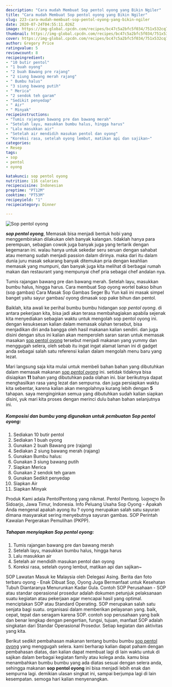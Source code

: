 ```yaml
---
description: "Cara mudah Membuat Sop pentol oyong yang Bikin Ngiler"
title: "Cara mudah Membuat Sop pentol oyong yang Bikin Ngiler"
slug: 223-cara-mudah-membuat-sop-pentol-oyong-yang-bikin-ngiler
date: 2020-07-24T04:55:11.026Z
image: https://img-global.cpcdn.com/recipes/bc47c5a2bfc5f034/751x532cq70/sop-pentol-oyong-foto-resep-utama.jpg
thumbnail: https://img-global.cpcdn.com/recipes/bc47c5a2bfc5f034/751x532cq70/sop-pentol-oyong-foto-resep-utama.jpg
cover: https://img-global.cpcdn.com/recipes/bc47c5a2bfc5f034/751x532cq70/sop-pentol-oyong-foto-resep-utama.jpg
author: Gregory Price
ratingvalue: 5
reviewcount: 8
recipeingredient:
- "10 butir pentol"
- "1 buah oyong"
- "2 buah Bawang pre rajang"
- "2 siung bawang merah rajang"
- " Bumbu halus"
- "3 siung bawang putih"
- " Merica"
- "2 sendok teh garam"
- "Sedikit penyedap"
- " Air"
- " Minyak"
recipeinstructions:
- "Tumis rajangan bawang pre dan bawang merah"
- "Setelah layu, masukkan bumbu halus, hingga harus"
- "Lalu masukkan air"
- "Setelah air mendidih masukan pentol dan oyong"
- "Koreksi rasa, setelah oyong lembut, matikan api dan sajikan~"
categories:
- Resep
tags:
- sop
- pentol
- oyong

katakunci: sop pentol oyong 
nutrition: 116 calories
recipecuisine: Indonesian
preptime: "PT12M"
cooktime: "PT53M"
recipeyield: "1"
recipecategory: Dinner

---
```



![Sop pentol oyong](https://img-global.cpcdn.com/recipes/bc47c5a2bfc5f034/751x532cq70/sop-pentol-oyong-foto-resep-utama.jpg)

<b><i>sop pentol oyong</i></b>, Memasak bisa menjadi bentuk hobi yang menggembirakan dilakukan oleh banyak kalangan. tidaklah hanya para perempuan, sebagian cowok juga banyak juga yang tertarik dengan kegemaran ini. walau hanya untuk sekedar seru seruan dengan sahabat atau memang sudah menjadi passion dalam dirinya. maka dari itu dalam dunia juru masak sekarang banyak ditemukan pria dengan keahlian memasak yang mumpuni, dan banyak juga kita melihat di berbagai rumah makan dan restaurant yang mempunyai chef pria sebagai chef andalan nya.

Tumis rajangan bawang pre dan bawang merah. Setelah layu, masukkan bumbu halus, hingga harus. Cara membuat Sop oyong wortel bakso bihun (sop gambas) Cara Masak Sop Gambas Seger Bu Yun kali ini masak simpel banget yaitu sayur gambas/ oyong dimasak sop pake bihun dan pentol.

Baiklah, kita awali ke perihal bumbu bumbu hidangan <i>sop pentol oyong</i>. di antara pekerjaan kita, bisa jadi akan terasa membahagiakan apabila sejenak kita menyediakan sebagian waktu untuk mengolah sop pentol oyong ini. dengan kesuksesan kalian dalam memasak olahan tersebut, bisa menjadikan diri anda bangga oleh hasil makanan kalian sendiri. dan juga disini dengan situs ini kalian akan memperoleh saran saran untuk memasak masakan <u>sop pentol oyong</u> tersebut menjadi makanan yang yummy dan menggugah selera, oleh sebab itu ingat ingat alamat laman ini di gadget anda sebagai salah satu referensi kalian dalam mengolah menu baru yang lezat.


Mari langsung saja kita mulai untuk membeli bahan bahan yang dibutuhkan dalam memasak makanan <u><i>sop pentol oyong</i></u> ini. setidak tidaknya bisa disiapkan <b>11</b> bahan yang dibutuhkan pada olahan ini. biar berikutnya dapat menghasilkan rasa yang lezat dan sempurna. dan juga persiapkan waktu kita sebentar, karena kalian akan mengolahnya kurang lebih dengan <b>5</b> tahapan. saya menginginkan semua yang dibutuhkan sudah kalian siapkan disini, yuk mari kita proses dengan merinci dulu bahan bahan selanjutnya ini.

<!--inarticleads1-->

##### Komposisi dan bumbu yang digunakan untuk pembuatan Sop pentol oyong:

1. Sediakan 10 butir pentol
1. Sediakan 1 buah oyong
1. Gunakan 2 buah Bawang pre (rajang)
1. Sediakan 2 siung bawang merah (rajang)
1. Gunakan  Bumbu halus:
1. Gunakan 3 siung bawang putih
1. Siapkan  Merica
1. Gunakan 2 sendok teh garam
1. Gunakan Sedikit penyedap
1. Siapkan  Air
1. Siapkan  Minyak


Produk Kami adala PentolPentong yang nikmat. Pentol Pentong. სადილი ში Sidoarjo, Jawa Timur, Indonesia. Info Peluang Usaha Sop Oyong - Apakah Anda mengenal apakah ayong itu ? oyong merupakan salah satu sayuran dimana masyarakat sering menyebutnya sayuran gambas. SOP Perintah Kawalan Pergerakan Pemulihan (PKPP). 

<!--inarticleads2-->

##### Tahapan menyiapkan Sop pentol oyong:

1. Tumis rajangan bawang pre dan bawang merah
1. Setelah layu, masukkan bumbu halus, hingga harus
1. Lalu masukkan air
1. Setelah air mendidih masukan pentol dan oyong
1. Koreksi rasa, setelah oyong lembut, matikan api dan sajikan~


SOP Lawatan Masuk ke Malaysia oleh Delegasi Asing. Berita dan foto terbaru oyong - Enak Dibuat Sop, Oyong Juga Bermanfaat untuk Kesehatan Tubuh Diantaranya Menurunkan Kadar Gula. Contoh SOP Perusahaan - SOP atau standar operasional prosedur adalah dokumen petunjuk pelaksanaan suatu kegiatan atau pekerjaan agar mencapai hasil yang optimal. menciptakan SOP atau Standard Operating. SOP merupakan salah satu senjata bagi suatu. organisasi dalam memberikan pelayanan yang. baik, cepat, tepat dan seragam karena SOP. contoh sop perusahaan yang baik dan benar lengkap dengan pengertian, fungsi, tujuan, manfaat SOP adalah singkatan dari Standar Operasional Prosedur. Setiap kegiatan dan aktivitas yang kita. 

Berikut sedikit pembahasan makanan tentang bumbu bumbu <u>sop pentol oyong</u> yang menggugah selera. kami berharap kalian dapat paham dengan pembahasan diatas, dan kalian dapat membuat lagi di lain waktu untuk di sajikan dalam berbagai kegiatan family atau kolega anda. kamu bisa menambahkan bumbu bumbu yang ada diatas sesuai dengan selera anda, sehingga makanan <b>sop pentol oyong</b> ini bisa menjadi lebih enak dan sempurna lagi. demikian ulasan singkat ini, sampai berjumpa lagi di lain kesempatan. semoga hari kalian menyenangkan.
